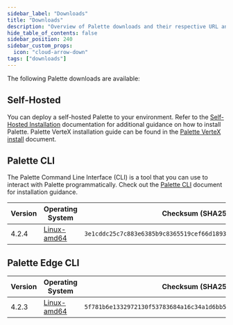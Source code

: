 ```yaml
---
sidebar_label: "Downloads"
title: "Downloads"
description: "Overview of Palette downloads and their respective URL and checksums."
hide_table_of_contents: false
sidebar_position: 240
sidebar_custom_props:
  icon: "cloud-arrow-down"
tags: ["downloads"]
---
```


The following Palette downloads are available:

## Self-Hosted

You can deploy a self-hosted Palette to your environment. Refer to the
[Self-Hosted Installation](enterprise-version/install-palette/install-palette.md) documentation for additional guidance
on how to install Palette. Palette VerteX installation guide can be found in the
[Palette VerteX install](vertex/install-palette-vertex) document.

## Palette CLI

The Palette Command Line Interface (CLI) is a tool that you can use to interact with Palette programmatically. Check out
the [Palette CLI](/palette-cli/install-palette-cli) document for installation guidance.

| Version | Operating System                                                                      | Checksum (SHA256)                                                  |
| ------- | ------------------------------------------------------------------------------------- | ------------------------------------------------------------------ |
| 4.2.4   | [Linux-amd64](https://software.spectrocloud.com/palette-cli/v4.2.4/linux/cli/palette) | `3e1cddc25c7c883e6385b9c8365519cef66d1893756e5794947de2cf38d02092` |

## Palette Edge CLI

| Version | Operating System                                                                      | Checksum (SHA256)                                                  |
| ------- | ------------------------------------------------------------------------------------- | ------------------------------------------------------------------ |
| 4.2.3   | [Linux-amd64](https://software.spectrocloud.com/stylus/v4.2.3/cli/linux/palette-edge) | `5f781b6e1332972130f53783684a16c34a1d6bb57f5fcadc818f562690c6a044` |
